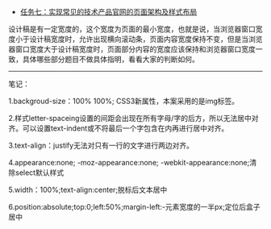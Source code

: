 * [任务七：实现常见的技术产品官网的页面架构及样式布局](https://cwwoliver.github.io/Baidu-IFE/xiaoweicollege/task07/task07.html)

设计稿是有一定宽度的，这个宽度为页面的最小宽度，也就是说，当浏览器窗口宽度小于设计稿宽度时，允许出现横向滚动条，页面内容宽度保持不变，但是当浏览器窗口宽度大于设计稿宽度时，页面部分内容的宽度应该保持和浏览器窗口宽度一致，具体哪些部分题目不做具体指明，看看大家的判断如何。

---

<p>笔记：</p>
<p>1.backgroud-size：100% 100%; CSS3新属性，本案采用的是img标签。</p>
<p>2.样式letter-spaceing设置的间距会出现在所有字母/字的后方，所以无法居中对齐。可以设置text-indent或不将最后一个字包含在内再进行居中对齐。</p>
<p>3.text-align：justify无法对只有一行的文字进行两边对齐。</p>
<p>4.appearance:none; -moz-appearance:none; -webkit-appearance:none;清除select默认样式</p>
<p>5.width：100%;text-align:center;脱标后文本居中</p>
<p>6.position:absolute;top:0;left:50%;margin-left:-元素宽度的一半px;定位后盒子居中</p>
